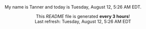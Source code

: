 My name is Tanner and today is Tuesday, August 12, 5:26 AM EDT.

<p align="center">This <i>README</i> file is generated <b>every 3 hours</b>!</br>Last refresh: Tuesday, August 12, 5:26 AM EDT<br /></p>
